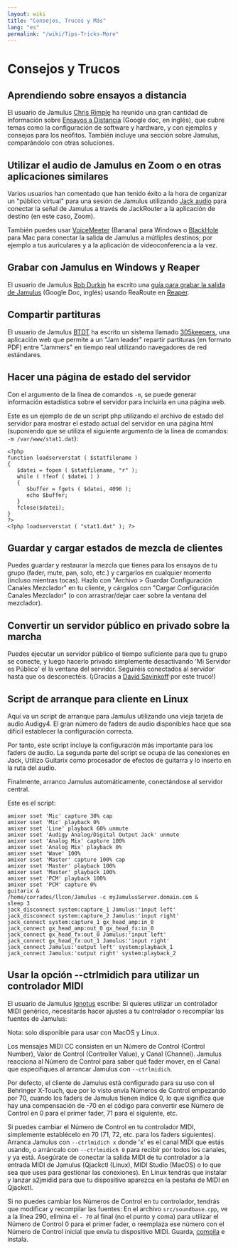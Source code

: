 ```yaml
---
layout: wiki
title: "Consejos, Trucos y Más"
lang: "es"
permalink: "/wiki/Tips-Tricks-More"
---
```


# <g1>Consejos y Trucos</g1>

## Aprendiendo sobre ensayos a distancia

El usuario de Jamulus [Chris Rimple](https://sourceforge.net/u/chrisrimple/profile/) ha reunido una gran cantidad de información sobre [Ensayos a Distancia](https://docs.google.com/document/d/1smcvsxdaaViPQvGMQHmah_6BQeqowhmGSFMHfnlY2FI/) (Google doc, en inglés), que cubre temas como la configuración de software y hardware, y con ejemplos y consejos para los neófitos. También incluye una sección sobre Jamulus, comparándolo con otras soluciones.



## Utilizar el audio de Jamulus en Zoom o en otras aplicaciones similares

Varios usuarios han comentado que han tenido éxito a la hora de organizar un "público virtual" para una sesión de Jamulus utilizando [Jack audio](https://jackaudio.org) para conectar la señal de Jamulus a través de JackRouter a la aplicación de destino (en este caso, Zoom).

También puedes usar [VoiceMeeter](https://www.vb-audio.com/Voicemeeter/banana.htm) (Banana) para Windows o [BlackHole](https://github.com/ExistentialAudio/BlackHole) para Mac para conectar la salida de Jamulus a mútliples destinos; por ejemplo a tus auriculares y a la aplicación de videoconferencia a la vez.


## Grabar con Jamulus en Windows y Reaper

El usuario de Jamulus [Rob Durkin](https://sourceforge.net/u/bentwrench/profile/) ha escrito una [guía para grabar la salida de Jamulus](https://docs.google.com/document/d/1tENfNKTWHasuTg33OdLLEo4-OOhWJolOo42ffSARxhY/edit) (Google Doc, inglés) usando ReaRoute en [Reaper](https://www.reaper.fm/).


## Compartir partituras

El usuario de Jamulus [BTDT](https://sourceforge.net/u/btdt/profile/) ha escrito un sistema llamado [305keepers](https://github.com/keepers305/Song-Sheet-Sharing-Web-Pages), una aplicación web que permite a un "Jam leader" repartir partituras (en formato PDF) entre "Jammers" en tiempo real utilizando navegadores de red estándares.

## Hacer una página de estado del servidor

Con el argumento de la línea de comandos `-m`, se puede generar información estadística sobre el servidor para incluirla en una página web.

Este es un ejemplo de de un script php utilizando el archivo de estado del servidor para mostrar el estado actual del servidor en una página html (suponiendo que se utiliza el siguiente argumento de la línea de comandos: `-m /var/www/stat1.dat`):

~~~
<?php
function loadserverstat ( $statfilename )
{
   $datei = fopen ( $statfilename, "r" );
   while ( !feof ( $datei ) )
   {
	  $buffer = fgets ( $datei, 4096 );
	  echo $buffer;
   }
   fclose($datei);
}
?>
<?php loadserverstat ( "stat1.dat" ); ?>
~~~

## Guardar y cargar estados de mezcla de clientes

Puedes guardar y restaurar la mezcla que tienes para los ensayos de tu grupo (fader, mute, pan, solo, etc.) y cargarlos en cualquier momento (incluso mientras tocas). Hazlo con "Archivo > Guardar Configuración Canales Mezclador" en tu cliente, y cárgalos con "Cargar Configuración Canales Mezclador" (o con arrastrar/dejar caer sobre la ventana del mezclador).

## Convertir un servidor público en privado sobre la marcha

Puedes ejecutar un servidor público el tiempo suficiente para que tu grupo se conecte, y luego hacerlo privado simplemente desactivando 'Mi Servidor es Público' el la ventana del servidor. Seguiréis conectados al servidor hasta que os desconectéis. (¡Gracias a [David Savinkoff](https://github.com/DavidSavinkoff) por este truco!)

## Script de arranque para cliente en Linux

Aquí va un script de arranque para Jamulus utilizando una vieja tarjeta de audio Audigy4. El gran número de faders de audio disponibles hace que sea difícil establecer la configuración correcta.

Por tanto, este script incluye la configuración más importante para los faders de audio. La segunda parte del script se ocupa de las conexiones en Jack, Utilizo Guitarix como procesador de efectos de guitarra y lo inserto en la ruta del audio.

Finalmente, arranco Jamulus automáticamente, conectándose al servidor central.

Este es el script:

~~~
amixer sset 'Mic' capture 30% cap
amixer sset 'Mic' playback 0%
amixer sset 'Line' playback 60% unmute
amixer sset 'Audigy Analog/Digital Output Jack' unmute
amixer sset 'Analog Mix' capture 100%
amixer sset 'Analog Mix' playback 0%
amixer sset 'Wave' 100%
amixer sset 'Master' capture 100% cap
amixer sset 'Master' playback 100%
amixer sset 'Master' playback 100%
amixer sset 'PCM' playback 100%
amixer sset 'PCM' capture 0%
guitarix &
/home/corrados/llcon/Jamulus -c myJamulusServer.domain.com &
sleep 3
jack_disconnect system:capture_1 Jamulus:'input left'
jack_disconnect system:capture_2 Jamulus:'input right'
jack_connect system:capture_1 gx_head_amp:in_0
jack_connect gx_head_amp:out_0 gx_head_fx:in_0
jack_connect gx_head_fx:out_0 Jamulus:'input left'
jack_connect gx_head_fx:out_1 Jamulus:'input right'
jack_connect Jamulus:'output left' system:playback_1
jack_connect Jamulus:'output right' system:playback_2
~~~



## Usar la opción --ctrlmidich para utilizar un controlador MIDI

El usuario de Jamulus [Ignotus](https://sourceforge.net/u/jammerman/profile/) escribe: Si quieres utilizar un controlador MIDI genérico, necesitarás hacer ajustes a tu controlador o recompilar las fuentes de Jamulus:

Nota: solo disponible para usar con MacOS y Linux.

Los mensajes MIDI CC consisten en un Número de Control (Control Number), Valor de Control (Controller Value), y Canal (Channel). Jamulus reacciona al Número de Control para saber qué fader mover, en el Canal que especifiques al arrancar Jamulus con `--ctrlmidich`.

Por defecto, el cliente de Jamulus está configurado para su uso con el Behringer X-Touch, que por lo visto envía Números de Control empezando por 70, cuando los faders de Jamulus tienen índice 0, lo que significa que hay una compensación de -70 en el código para convertir ese Número de Control en 0 para el primer fader, 71 para el siguiente, etc.

Si puedes cambiar el Número de Control en tu controlador MIDI, simplemente establécelo en 70 (71, 72, etc. para los faders siguientes). Arranca Jamulus con `--ctrlmidich x` donde 'x' es el canal MIDI que estás usando, o arráncalo con `--ctrlmidich 0` para recibir por todos los canales, y ya está. Asegúrate de conectar la salida MIDI de tu controlador a la entrada MIDI de Jamulus (Qjackctl (Linux), MIDI Studio (MacOS) o lo que sea que uses para gestionar las conexiones). En Linux tendrás que instalar y lanzar a2jmidid para que tu dispositivo aparezca en la pestaña de MIDI en Qjackctl.

Si no puedes cambiar los Números de Control en tu controlador, tendrás que modificar y recompilar las fuentes:
En el archivo `src/soundbase.cpp`, ve a la línea 290, elimina el `- 70` al final (no el punto y coma) para utilizar el Número de Control 0 para el primer fader, o reemplaza ese número con el Número de Control inicial que envía tu dispositivo MIDI. Guarda, [compila](Compiling) e instala.
